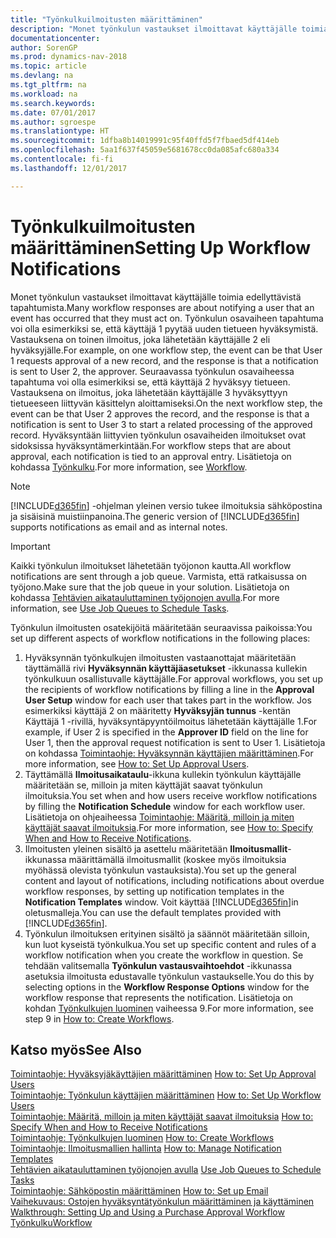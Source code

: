 ```yaml
---
title: "Työnkulkuilmoitusten määrittäminen"
description: "Monet työnkulun vastaukset ilmoittavat käyttäjälle toimia edellyttävistä tapahtumista. Työnkulun osavaiheen tapahtuma voi olla esimerkiksi se, että käyttäjä 1 pyytää uuden tietueen hyväksymistä. Vastauksena on toinen ilmoitus, joka lähetetään käyttäjälle 2 eli hyväksyjälle. Seuraavassa työnkulun osavaiheessa tapahtuma voi olla esimerkiksi se, että käyttäjä 2 hyväksyy tietueen. Vastauksena on ilmoitus, joka lähetetään käyttäjälle 3 hyväksyttyyn tietueeseen liittyvän käsittelyn aloittamiseksi. Hyväksyntään liittyvien työnkulun osavaiheiden ilmoitukset ovat sidoksissa hyväksyntämerkintään."
documentationcenter: 
author: SorenGP
ms.prod: dynamics-nav-2018
ms.topic: article
ms.devlang: na
ms.tgt_pltfrm: na
ms.workload: na
ms.search.keywords: 
ms.date: 07/01/2017
ms.author: sgroespe
ms.translationtype: HT
ms.sourcegitcommit: 1dfba8b14019991c95f40ffd5f7fbaed5df414eb
ms.openlocfilehash: 5aa1f637f45059e5681678cc0da085afc680a334
ms.contentlocale: fi-fi
ms.lasthandoff: 12/01/2017

---
```

# <a name="setting-up-workflow-notifications"></a><span data-ttu-id="ea849-106">Työnkulkuilmoitusten määrittäminen</span><span class="sxs-lookup"><span data-stu-id="ea849-106">Setting Up Workflow Notifications</span></span>
<span data-ttu-id="ea849-107">Monet työnkulun vastaukset ilmoittavat käyttäjälle toimia edellyttävistä tapahtumista.</span><span class="sxs-lookup"><span data-stu-id="ea849-107">Many workflow responses are about notifying a user that an event has occurred that they must act on.</span></span> <span data-ttu-id="ea849-108">Työnkulun osavaiheen tapahtuma voi olla esimerkiksi se, että käyttäjä 1 pyytää uuden tietueen hyväksymistä. Vastauksena on toinen ilmoitus, joka lähetetään käyttäjälle 2 eli hyväksyjälle.</span><span class="sxs-lookup"><span data-stu-id="ea849-108">For example, on one workflow step, the event can be that User 1 requests approval of a new record, and the response is that a notification is sent to User 2, the approver.</span></span> <span data-ttu-id="ea849-109">Seuraavassa työnkulun osavaiheessa tapahtuma voi olla esimerkiksi se, että käyttäjä 2 hyväksyy tietueen. Vastauksena on ilmoitus, joka lähetetään käyttäjälle 3 hyväksyttyyn tietueeseen liittyvän käsittelyn aloittamiseksi.</span><span class="sxs-lookup"><span data-stu-id="ea849-109">On the next workflow step, the event can be that User 2 approves the record, and the response is that a notification is sent to User 3 to start a related processing of the approved record.</span></span> <span data-ttu-id="ea849-110">Hyväksyntään liittyvien työnkulun osavaiheiden ilmoitukset ovat sidoksissa hyväksyntämerkintään.</span><span class="sxs-lookup"><span data-stu-id="ea849-110">For workflow steps that are about approval, each notification is tied to an approval entry.</span></span> <span data-ttu-id="ea849-111">Lisätietoja on kohdassa [Työnkulku](across-workflow.md).</span><span class="sxs-lookup"><span data-stu-id="ea849-111">For more information, see [Workflow](across-workflow.md).</span></span>  

> [!NOTE]  
>  <span data-ttu-id="ea849-112">[!INCLUDE[d365fin](includes/d365fin_md.md)] -ohjelman yleinen versio tukee ilmoituksia sähköpostina ja sisäisinä muistiinpanoina.</span><span class="sxs-lookup"><span data-stu-id="ea849-112">The generic version of [!INCLUDE[d365fin](includes/d365fin_md.md)] supports notifications as email and as internal notes.</span></span>  

> [!IMPORTANT]  
>  <span data-ttu-id="ea849-113">Kaikki työnkulun ilmoitukset lähetetään työjonon kautta.</span><span class="sxs-lookup"><span data-stu-id="ea849-113">All workflow notifications are sent through a job queue.</span></span> <span data-ttu-id="ea849-114">Varmista, että ratkaisussa on työjono.</span><span class="sxs-lookup"><span data-stu-id="ea849-114">Make sure that the job queue in your solution.</span></span> <span data-ttu-id="ea849-115">Lisätietoja on kohdassa [Tehtävien aikatauluttaminen työjonojen avulla](admin-job-queues-schedule-tasks.md).</span><span class="sxs-lookup"><span data-stu-id="ea849-115">For more information, see [Use Job Queues to Schedule Tasks](admin-job-queues-schedule-tasks.md).</span></span>

<span data-ttu-id="ea849-116">Työnkulun ilmoitusten osatekijöitä määritetään seuraavissa paikoissa:</span><span class="sxs-lookup"><span data-stu-id="ea849-116">You set up different aspects of workflow notifications in the following places:</span></span>  

1.  <span data-ttu-id="ea849-117">Hyväksynnän työnkulkujen ilmoitusten vastaanottajat määritetään täyttämällä rivi **Hyväksynnän käyttäjäasetukset** -ikkunassa kullekin työnkulkuun osallistuvalle käyttäjälle.</span><span class="sxs-lookup"><span data-stu-id="ea849-117">For approval workflows, you set up the recipients of workflow notifications by filling a line in the **Approval User Setup** window for each user that takes part in the workflow.</span></span> <span data-ttu-id="ea849-118">Jos esimerkiksi käyttäjä 2 on määritetty **Hyväksyjän tunnus** -kentän Käyttäjä 1 -rivillä, hyväksyntäpyyntöilmoitus lähetetään käyttäjälle 1.</span><span class="sxs-lookup"><span data-stu-id="ea849-118">For example, if User 2 is specified in the **Approver ID** field on the line for User 1, then the approval request notification is sent to User 1.</span></span> <span data-ttu-id="ea849-119">Lisätietoja on kohdassa [Toimintaohje: Hyväksynnän käyttäjien määrittäminen](across-how-to-set-up-approval-users.md).</span><span class="sxs-lookup"><span data-stu-id="ea849-119">For more information, see [How to: Set Up Approval Users](across-how-to-set-up-approval-users.md).</span></span>  
2.  <span data-ttu-id="ea849-120">Täyttämällä **Ilmoitusaikataulu**-ikkuna kullekin työnkulun käyttäjälle määritetään se, milloin ja miten käyttäjät saavat työnkulun ilmoituksia.</span><span class="sxs-lookup"><span data-stu-id="ea849-120">You set when and how users receive workflow notifications by filling the **Notification Schedule** window for each workflow user.</span></span> <span data-ttu-id="ea849-121">Lisätietoja on ohjeaiheessa [Toimintaohje: Määritä, milloin ja miten käyttäjät saavat ilmoituksia](across-how-to-specify-when-and-how-to-receive-notifications.md).</span><span class="sxs-lookup"><span data-stu-id="ea849-121">For more information, see [How to: Specify When and How to Receive Notifications](across-how-to-specify-when-and-how-to-receive-notifications.md).</span></span>  
3.  <span data-ttu-id="ea849-122">Ilmoitusten yleinen sisältö ja asettelu määritetään **Ilmoitusmallit**-ikkunassa määrittämällä ilmoitusmallit (koskee myös ilmoituksia myöhässä olevista työnkulun vastauksista).</span><span class="sxs-lookup"><span data-stu-id="ea849-122">You set up the general content and layout of notifications, including notifications about overdue workflow responses, by setting up notification templates in the **Notification Templates** window.</span></span> <span data-ttu-id="ea849-123">Voit käyttää [!INCLUDE[d365fin](includes/d365fin_md.md)]in oletusmalleja.</span><span class="sxs-lookup"><span data-stu-id="ea849-123">You can use the default templates provided with [!INCLUDE[d365fin](includes/d365fin_md.md)].</span></span>  
4.  <span data-ttu-id="ea849-124">Työnkulun ilmoituksen erityinen sisältö ja säännöt määritetään silloin, kun luot kyseistä työnkulkua.</span><span class="sxs-lookup"><span data-stu-id="ea849-124">You set up specific content and rules of a workflow notification when you create the workflow in question.</span></span> <span data-ttu-id="ea849-125">Se tehdään valitsemalla **Työnkulun vastausvaihtoehdot** -ikkunassa asetuksia ilmoitusta edustavalle työnkulun vastaukselle.</span><span class="sxs-lookup"><span data-stu-id="ea849-125">You do this by selecting options in the **Workflow Response Options** window for the workflow response that represents the notification.</span></span> <span data-ttu-id="ea849-126">Lisätietoja on kohdan [Työnkulkujen luominen](across-how-to-create-workflows.md) vaiheessa 9.</span><span class="sxs-lookup"><span data-stu-id="ea849-126">For more information, see step 9 in [How to: Create Workflows](across-how-to-create-workflows.md).</span></span>  

## <a name="see-also"></a><span data-ttu-id="ea849-127">Katso myös</span><span class="sxs-lookup"><span data-stu-id="ea849-127">See Also</span></span>  
 <span data-ttu-id="ea849-128">[Toimintaohje: Hyväksyjäkäyttäjien määrittäminen](across-how-to-set-up-approval-users.md) </span><span class="sxs-lookup"><span data-stu-id="ea849-128">[How to: Set Up Approval Users](across-how-to-set-up-approval-users.md) </span></span>  
 <span data-ttu-id="ea849-129">[Toimintaohje: Työnkulun käyttäjien määrittäminen](across-how-to-set-up-workflow-users.md) </span><span class="sxs-lookup"><span data-stu-id="ea849-129">[How to: Set Up Workflow Users](across-how-to-set-up-workflow-users.md) </span></span>  
 <span data-ttu-id="ea849-130">[Toimintaohje: Määritä, milloin ja miten käyttäjät saavat ilmoituksia](across-how-to-specify-when-and-how-to-receive-notifications.md) </span><span class="sxs-lookup"><span data-stu-id="ea849-130">[How to: Specify When and How to Receive Notifications](across-how-to-specify-when-and-how-to-receive-notifications.md) </span></span>  
 <span data-ttu-id="ea849-131">[Toimintaohje: Työnkulkujen luominen](across-how-to-create-workflows.md) </span><span class="sxs-lookup"><span data-stu-id="ea849-131">[How to: Create Workflows](across-how-to-create-workflows.md) </span></span>  
 <span data-ttu-id="ea849-132">[Toimintaohje: Ilmoitusmallien hallinta](across-how-to-manage-notification-templates.md) </span><span class="sxs-lookup"><span data-stu-id="ea849-132">[How to: Manage Notification Templates](across-how-to-manage-notification-templates.md) </span></span>  
 <span data-ttu-id="ea849-133">[Tehtävien aikatauluttaminen työjonojen avulla](admin-job-queues-schedule-tasks.md) </span><span class="sxs-lookup"><span data-stu-id="ea849-133">[Use Job Queues to Schedule Tasks](admin-job-queues-schedule-tasks.md) </span></span>  
 <span data-ttu-id="ea849-134">[Toimintaohje: Sähköpostin määrittäminen](madeira-how-setup-email.md) </span><span class="sxs-lookup"><span data-stu-id="ea849-134">[How to: Set up Email](madeira-how-setup-email.md) </span></span>  
 <span data-ttu-id="ea849-135">[Vaihekuvaus: Ostojen hyväksyntätyönkulun määrittäminen ja käyttäminen](walkthrough-setting-up-and-using-a-purchase-approval-workflow.md) </span><span class="sxs-lookup"><span data-stu-id="ea849-135">[Walkthrough: Setting Up and Using a Purchase Approval Workflow](walkthrough-setting-up-and-using-a-purchase-approval-workflow.md) </span></span>  
 [<span data-ttu-id="ea849-136">Työnkulku</span><span class="sxs-lookup"><span data-stu-id="ea849-136">Workflow</span></span>](across-workflow.md)   

